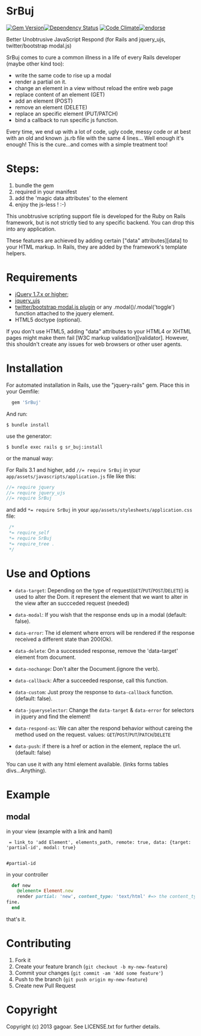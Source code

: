 SrBuj
=

[![Gem Version](https://badge.fury.io/rb/SrBuj.png)](https://rubygems.org/gems/SrBuj)[![Dependency Status](https://gemnasium.com/gagoar/SrBuj.png)](https://gemnasium.com/gagoar/SrBuj) [![Code Climate](https://codeclimate.com/github/gagoar/SrBuj.png)](https://codeclimate.com/github/gagoar/SrBuj)[![endorse](https://api.coderwall.com/gagoar/endorsecount.png)](https://coderwall.com/gagoar)

Better Unobtrusive JavaScript Respond (for Rails and jquery_ujs, twitter/bootstrap modal.js)

SrBuj comes to cure a common illness in a life of every Rails developer (maybe other kind too):

  - write the same code to rise up a modal
  - render a partial on it.
  - change an element in a view without reload the entire web page
  - replace content of an element (GET)
  - add an element (POST)
  - remove an element (DELETE)
  - replace an specific element (PUT/PATCH)
  - bind a callback to run specific js function.

Every time, we end up with a lot of code, ugly code, messy code or at best with an old and known .js.rb file with the same 4 lines... Well enough it's enough!
This is the cure...and comes with a simple treatment too!

Steps:
=

1. bundle the gem
2. required in your manifest
3. add the 'magic data attributes' to the element
4. enjoy the js-less ! :-)

This unobtrusive scripting support file is developed for the Ruby on Rails framework, but is not strictly tied to any specific backend. You can drop this into any application.

These features are achieved by adding certain ["data" attributes][data] to your HTML markup. In Rails, they are added by the framework's template helpers.


Requirements
=

- [jQuery 1.7.x or higher](http://jquery.com/);
- [jquery_ujs](https://github.com/rails/jquery-ujs)
- [twitter/bootstrap modal.js plugin](http://twitter.github.com/bootstrap/javascript.html#modals) or any .modal()/.modal('toggle') function attached to the jquery element.
- HTML5 doctype (optional).

If you don't use HTML5, adding "data" attributes to your HTML4 or XHTML pages might make them fail [W3C markup validation][validator]. However, this shouldn't create any issues for web browsers or other user agents.

Installation
=

For automated installation in Rails, use the "jquery-rails" gem. Place this in your Gemfile:

````ruby
  gem 'SrBuj'
````

And run:

    $ bundle install

use the generator:

    $ bundle exec rails g sr_buj:install


or the manual way:

For Rails 3.1 and higher, add `//= require SrBuj` in your `app/assets/javascripts/application.js` file like this:

```javascript
//= require jquery
//= require jquery_ujs
//= require SrBuj
```

and add `*= require SrBuj` in your `app/assets/stylesheets/application.css` file:

```css
 /*
 *= require_self
 *= require SrBuj
 *= require_tree .
 */
```

Use and Options
=

  - `data-target`: Depending on the type of request(`GET`/`PUT`/`POST`/`DELETE`) is used to alter the Dom. it represent the element that we want to alter in the view after an succceded request (needed)

  - `data-modal`: If you wish that the response ends up in a modal (default: false).

  - `data-error`: The id element where errors will be rendered if the response received a different state than 200(Ok).

  - `data-delete`: On a successded response, remove the 'data-target' element from document.

  - `data-nochange`: Don't alter the Document.(ignore the verb).

  - `data-callback`: After a succeeded response, call this function.

  - `data-custom`: Just proxy the response to `data-callback` function. (default: false).

  - `data-jqueryselector`: Change the `data-target` & `data-error` for selectors in jquery and find the element!

  - `data-respond-as`: We can alter the respond behavior without careing the method used on the request. values: `GET`/`POST`/`PUT`/`PATCH`/`DELETE`

  - `data-push`: if there is a href or action in the element, replace the url.(default: false)

You can use it with any html element available. (links forms tables divs...Anything).

Example
=

modal
----
in your view (example with a link and haml)

````haml
 = link_to 'add Element', elements_path, remote: true, data: {target: 'partial-id', modal: true}


#partial-id

````

in your controller

```` ruby
  def new
    @element= Element.new
    render partial: 'new', content_type: 'text/html' #=> the content_type stands for telling the js request that everything ends up
fine.
  end
````

that's it.

Contributing
=

1. Fork it
2. Create your feature branch (`git checkout -b my-new-feature`)
3. Commit your changes (`git commit -am 'Add some feature'`)
4. Push to the branch (`git push origin my-new-feature`)
5. Create new Pull Request

Copyright
=

Copyright (c) 2013 gagoar. See LICENSE.txt for
further details.

